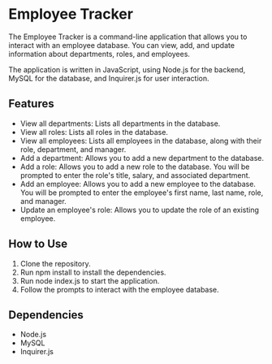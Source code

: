 
# Employee Tracker

The Employee Tracker is a command-line application that allows you to interact with an employee database. You can view, add, and update information about departments, roles, and employees.

The application is written in JavaScript, using Node.js for the backend, MySQL for the database, and Inquirer.js for user interaction.

## Features
- View all departments: Lists all departments in the database.
- View all roles: Lists all roles in the database.
- View all employees: Lists all employees in the database, along with their role, department, and manager.
- Add a department: Allows you to add a new department to the database.
- Add a role: Allows you to add a new role to the database. You will be prompted to enter the role's title, salary, and associated department.
- Add an employee: Allows you to add a new employee to the database. You will be prompted to enter the employee's first name, last name, role, and manager.
- Update an employee's role: Allows you to update the role of an existing employee.
## How to Use
1. Clone the repository.
2. Run npm install to install the dependencies.
3. Run node index.js to start the application.
4. Follow the prompts to interact with the employee database.
## Dependencies
- Node.js
- MySQL
- Inquirer.js




